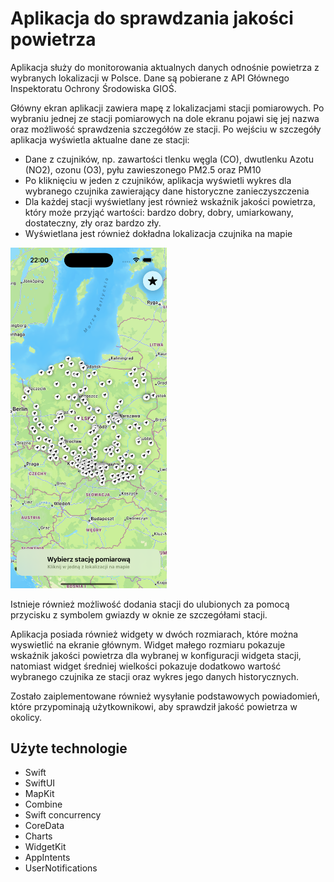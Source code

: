 # Aplikacja do sprawdzania jakości powietrza

Aplikacja służy do monitorowania aktualnych danych odnośnie powietrza z wybranych lokalizacji w Polsce. Dane są pobierane z API Głównego Inspektoratu Ochrony Środowiska GIOŚ.

Główny ekran aplikacji zawiera mapę z lokalizacjami stacji pomiarowych. Po wybraniu jednej ze stacji pomiarowych na dole ekranu pojawi się jej nazwa oraz możliwość sprawdzenia szczegółów ze stacji. Po wejściu w szczegóły aplikacja wyświetla aktualne dane ze stacji:
- Dane z czujników, np. zawartości tlenku węgla (CO), dwutlenku Azotu (NO2), ozonu (O3), pyłu zawieszonego PM2.5 oraz PM10
- Po kliknięciu w jeden z czujników, aplikacja wyświetli wykres dla wybranego czujnika zawierający dane historyczne zanieczyszczenia
- Dla każdej stacji wyświetlany jest również wskaźnik jakości powietrza, który może przyjąć wartości: bardzo dobry, dobry, umiarkowany, dostateczny, zły oraz bardzo zły.
- Wyświetlana jest również dokładna lokalizacja czujnika na mapie
<p float="left">
  <img src="https://github.com/adammakowski0/AirQualityApp/blob/main/HomeView_light.png" alt="HomeView" width="250"/>

</p>
Istnieje również możliwość dodania stacji do ulubionych za pomocą przycisku z symbolem gwiazdy w oknie ze szczegółami stacji.

Aplikacja posiada również widgety w dwóch rozmiarach, które można wyswietlić na ekranie głównym.
Widget małego rozmiaru pokazuje wskaźnik jakości powietrza dla wybranej w konfiguracji widgeta stacji, natomiast widget średniej wielkości pokazuje dodatkowo wartość wybranego czujnika ze stacji oraz wykres jego danych historycznych.

Zostało zaiplementowane również wysyłanie podstawowych powiadomień, które przypominają użytkownikowi, aby sprawdził jakość powietrza w okolicy.

## Użyte technologie
- Swift
- SwiftUI
- MapKit
- Combine
- Swift concurrency
- CoreData
- Charts
- WidgetKit
- AppIntents
- UserNotifications

